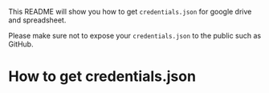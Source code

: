 This README will show you how to get `credentials.json` for google drive and spreadsheet.

Please make sure not to expose your `credentials.json` to the public such as GitHub.


# How to get credentials.json
